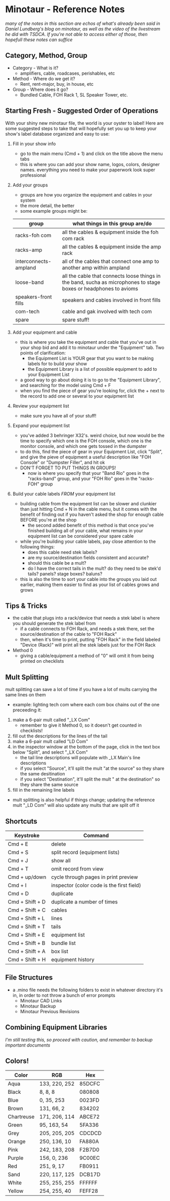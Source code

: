 # Minotaur - Reference Notes

*many of the notes in this section are echos of what's already been said in Daniel Lundberg's blog on minotaur, as well as the video of the livestream he did with TSDCA. If you're not able to access either of those, then hopefull these notes can suffice*

## Category, Method, Group
* Category - What is it?
	* amplifiers, cable, roadcases, perishables, etc
* Method - Where do we get it?
	* Rent, rent-major, buy, in house, etc
* Group - Where does it go?
	* Bundled Cable, FOH Rack 1, SL Speaker Tower, etc.

## Starting Fresh - Suggested Order of Operations
With your shiny new minotaur file, the world is your oyster to label! Here are some suggested steps to take that will hopefully set you up to keep your show's label database organized and easy to use:

1. Fill in your show info
	* go to the main menu (Cmd + 1) and click on the title above the menu tabs
	* this is where you can add your show name, logos, colors, designer names. everything you need to make your paperwork look super professional
2. Add your groups
	* groups are how you organize the equipment and cables in your system
	* the more detail, the better
	* some example groups might be:

	| group | what things in this group are/do |
	| --- | --- |
	| racks-foh com | all the cables & equipment inside the foh com rack |
	| racks-amp | all the cables & equipment inside the amp rack |
	| interconnects-ampland | all of the cables that connect one amp to another amp within ampland |
	| loose-band | all the cable that connects loose things in the band, sucha as microphones to stage boxes or headphones to avioms |
	| speakers-front fills | speakers and cables involved in front fills |
	| com-tech | cable and gak involved with tech com |
	| spare | spare stuff! |

3. Add your equipment and cable
	* this is where you take the equipment and cable that you've out in your shop bid and add it to minotaur under the "Equipment" tab. Two points of clarification:
		* the Equipment List is YOUR gear that you want to be making labels for to build your show
		* the Equipment Library is a list of possible equipment to add to your Equipment List
	* a good way to go about doing it is to go to the "Equipment Library", and searching for the model using Cmd + F
	* when you find the piece of gear you're looking for, click the + next to the record to add one or several to your equipment list
4. Review your equipment list
	* make sure you have all of your stuff!
5. Expand your equipment list
	* you've added 3 behringer X32's. weird choice, but now would be the time to specify which one is the FOH console, which one is the monitor console, and which one gets tossed in the dumpster
	* to do this, find the piece of gear in your Equipment List, click "Split", and give the pieve of equipment a useful description like "FOH Console" or "Dumpster Filler", and hit ok
	* DON'T FORGET TO PUT THINGS IN GROUPS!
		* now is where you specify that your "Band Rio" goes in the "racks-band" group, and your "FOH Rio" goes in the "racks-FOH" group
6. Build your cable labels *FROM* your equipment list
	* building cable from the equipment list can be slower and clunkier than just hitting Cmd + N in the cable menu, but it comes with the benefit of finding out if you haven't asked the shop for enough cable BEFORE you're at the shop
		* the second added benefit of this method is that once you've finished building all of your cable, what remains in your equipment list can be considered your spare cable
	* while you're building your cable labels, pay close attention to the following things:
		* does this cable need stek labels?
		* are my source/destination fields consistent and accurate?
		* should this cable be a mult?
		* do I have the correct tails in the mult? do they need to be stek'd tails? panels? stage boxes? baluns?
	* this is also the time to sort your cable into the groups you laid out earlier, making them easier to find as your list of cables grows and grows

## Tips & Tricks
* the cable that plugs into a rack/device that needs a stek label is where you should generate the stek label from
	* if a cable connects to FOH Rack, and needs a stek there, set the source/destination of the cable to "FOH Rack"
	* then, when it's time to print, putting "FOH Rack" in the field labeled "Device (Rack)" will print all the stek labels just for the FOH Rack
* Method 0
	* giving a cable/equipment a method of "0" will omit it from being printed on checklists

## Mult Splitting
mult splitting can save a lot of time if you have a lot of mults carrying the same lines on them

* example: lighting tech com where each com box chains out of the one preceeding it:
1. make a 6-pair mult called "\_LX Com"
	* remember to give it Method 0, so it doesn't get counted in checklists!
2. fill out the descriptions for the lines of the tail
3. make a 6-pair mult called "LD Com"
4. in the inspector window at the bottom of the page, click in the text box below "Split", and select "\_LX Com"
	* the tail line descriptions will populate with \_LX Main's line descriptions
	* if you select "Source", it'll split the mult "at the source" so they share the same desitination
	* if you select "Destination", it'll split the mult " at the destination" so they share the same source
5. fill in the remaining line labels
* mult splitting is also helpful if things change; updating the reference mult "\_LD Com" will also update any mults that are split off it



## Shortcuts
| Keystroke | Command |
|---|---|
| Cmd + E | delete |
| Cmd + S | split record (equipment lists) |
| Cmd + J | show all |
| Cmd + T | omit record from view |
| Cmd + up/down | cycle through pages in print preview |
| Cmd + I | inspector (color code is the first field) |
| Cmd + D | duplicate |
| Cmd + Shift + D | duplicate a number of times |
| Cmd + Shift + C | cables |
| Cmd + Shift + L | lines |
| Cmd + Shift + T | tails |
| Cmd + Shift + E | equipment list |
| Cmd + Shift + B | bundle list |
| Cmd + Shift + A | box list |
| Cmd + Shift + H | equipment history |

## File Structures
* a .mino file needs the following folders to exist in whatever directory it's in, in order to not throw a bunch of error prompts
	* Minotaur CAD Links
	* Minotaur Backup
	* Minotaur Previous Revisions


## Combining Equipment Libraries
*I'm still testing this, so proceed with caution, and remember to backup important documents*


## Colors!
| Color | RGB | Hex |
| --- | --- | --- |
| Aqua | 133, 220, 252 | 85DCFC | 
| Black | 8, 8, 8 | 080808 |
| Blue | 0, 35, 253 | 0023FD |
| Brown | 131, 66, 2 | 834202 |
| Chartreuse | 171, 206, 114 | ABCE72 |
| Green | 95, 163, 54 | 5FA336 |
| Grey | 205, 205, 205 | CDCDCD |
| Orange | 250, 136, 10 | FA880A |
| Pink | 242, 183, 208 | F2B7D0 |
| Purple | 156, 0, 236 | 9C00EC |
| Red | 251, 9, 17 | FB0911 |
| Sand | 220, 117, 125 | DCB17D |
| White | 255, 255, 255 | FFFFFF |
| Yellow | 254, 255, 40 | FEFF28 | 